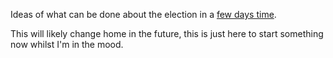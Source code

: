 Ideas of what can be done about the election in a [few days time](https://twitter.com/daystoelection/).

This will likely change home in the future, this is just here to start something now whilst I'm in the mood.